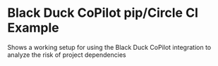 # Black Duck CoPilot pip/Circle CI Example

Shows a working setup for using the Black Duck CoPilot integration to analyze the risk of project dependencies
